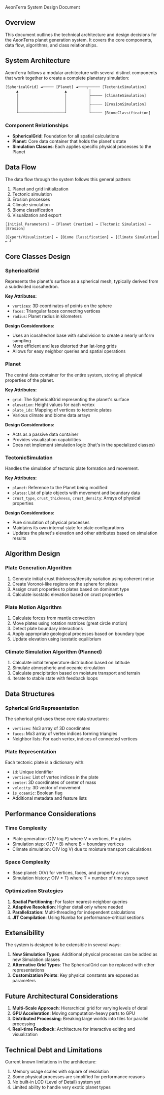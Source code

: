
 AeonTerra System Design Document

## Overview

This document outlines the technical architecture and design decisions for the AeonTerra planet generation system. It covers the core components, data flow, algorithms, and class relationships.

## System Architecture

AeonTerra follows a modular architecture with several distinct components that work together to create a complete planetary simulation:

```
[SphericalGrid] ◄───── [Planet] ◄────┬───── [TectonicSimulation]
     ▲                     ▲          │
     │                     │          ├───── [ClimateSimulation]
     │                     │          │
     │                     │          ├───── [ErosionSimulation]
     │                     │          │
     └─────────────────────┘          └───── [BiomeClassification]
```

### Component Relationships

- **SphericalGrid**: Foundation for all spatial calculations
- **Planet**: Core data container that holds the planet's state
- **Simulation Classes**: Each applies specific physical processes to the Planet

## Data Flow

The data flow through the system follows this general pattern:

1. Planet and grid initialization
2. Tectonic simulation
3. Erosion processes
4. Climate simulation
5. Biome classification
6. Visualization and export

```
[Initial Parameters] → [Planet Creation] → [Tectonic Simulation] → [Erosion] 
                                                                     │
[Export/Visualization] ← [Biome Classification] ← [Climate Simulation] ← ┘
```

## Core Classes Design

### SphericalGrid

Represents the planet's surface as a spherical mesh, typically derived from a subdivided icosahedron.

**Key Attributes:**
- `vertices`: 3D coordinates of points on the sphere
- `faces`: Triangular faces connecting vertices
- `radius`: Planet radius in kilometers

**Design Considerations:**
- Uses an icosahedron base with subdivision to create a nearly uniform sampling
- More efficient and less distorted than lat-long grids
- Allows for easy neighbor queries and spatial operations

### Planet

The central data container for the entire system, storing all physical properties of the planet.

**Key Attributes:**
- `grid`: The SphericalGrid representing the planet's surface
- `elevation`: Height values for each vertex
- `plate_ids`: Mapping of vertices to tectonic plates
- Various climate and biome data arrays

**Design Considerations:**
- Acts as a passive data container
- Provides visualization capabilities
- Does not implement simulation logic (that's in the specialized classes)

### TectonicSimulation

Handles the simulation of tectonic plate formation and movement.

**Key Attributes:**
- `planet`: Reference to the Planet being modified
- `plates`: List of plate objects with movement and boundary data
- `crust_type`, `crust_thickness`, `crust_density`: Arrays of physical properties

**Design Considerations:**
- Pure simulation of physical processes
- Maintains its own internal state for plate configurations
- Updates the planet's elevation and other attributes based on simulation results

## Algorithm Design

### Plate Generation Algorithm

1. Generate initial crust thickness/density variation using coherent noise
2. Create Voronoi-like regions on the sphere for plates
3. Assign crust properties to plates based on dominant type
4. Calculate isostatic elevation based on crust properties

### Plate Motion Algorithm

1. Calculate forces from mantle convection
2. Move plates using rotation matrices (great circle motion)
3. Detect plate boundary interactions
4. Apply appropriate geological processes based on boundary type
5. Update elevation using isostatic equilibrium

### Climate Simulation Algorithm (Planned)

1. Calculate initial temperature distribution based on latitude
2. Simulate atmospheric and oceanic circulation
3. Calculate precipitation based on moisture transport and terrain
4. Iterate to stable state with feedback loops

## Data Structures

### Spherical Grid Representation

The spherical grid uses these core data structures:
- `vertices`: Nx3 array of 3D coordinates
- `faces`: Mx3 array of vertex indices forming triangles
- Neighbor lists: For each vertex, indices of connected vertices

### Plate Representation

Each tectonic plate is a dictionary with:
- `id`: Unique identifier
- `vertices`: List of vertex indices in the plate
- `center`: 3D coordinates of center of mass
- `velocity`: 3D vector of movement
- `is_oceanic`: Boolean flag
- Additional metadata and feature lists

## Performance Considerations

### Time Complexity

- Plate generation: O(V log P) where V = vertices, P = plates
- Simulation step: O(V + B) where B = boundary vertices
- Climate simulation: O(V log V) due to moisture transport calculations

### Space Complexity

- Base planet: O(V) for vertices, faces, and property arrays
- Simulation history: O(V * T) where T = number of time steps saved

### Optimization Strategies

1. **Spatial Partitioning**: For faster nearest-neighbor queries
2. **Adaptive Resolution**: Higher detail only where needed
3. **Parallelization**: Multi-threading for independent calculations
4. **JIT Compilation**: Using Numba for performance-critical sections

## Extensibility

The system is designed to be extensible in several ways:

1. **New Simulation Types**: Additional physical processes can be added as new Simulation classes
2. **Alternative Grid Types**: The SphericalGrid can be replaced with other representations
3. **Customization Points**: Key physical constants are exposed as parameters

## Future Architectural Considerations

1. **Multi-Scale Approach**: Hierarchical grid for varying levels of detail
2. **GPU Acceleration**: Moving computation-heavy parts to GPU
3. **Distributed Processing**: Breaking large worlds into tiles for parallel processing
4. **Real-time Feedback**: Architecture for interactive editing and visualization

## Technical Debt and Limitations

Current known limitations in the architecture:

1. Memory usage scales with square of resolution
2. Some physical processes are simplified for performance reasons
3. No built-in LOD (Level of Detail) system yet
4. Limited ability to handle very exotic planet types